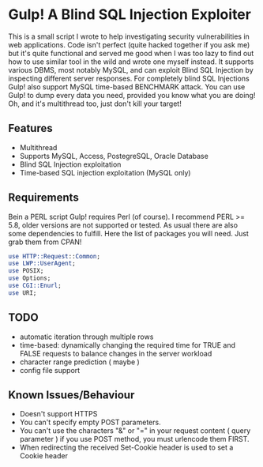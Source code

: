 # Gulp! A Blind SQL Injection Exploiter

This is a small script I wrote to help investigating security vulnerabilities
in web applications. Code isn't perfect (quite hacked together if you ask me)
but it's quite functional and served me good when I was too lazy to find out how
to use similar tool in the wild and wrote one myself instead. It supports various
DBMS, most notably MySQL, and can exploit Blind SQL Injection by inspecting different
server responses. For completely blind SQL Injections Gulp! also support MySQL time-based
BENCHMARK attack. You can use Gulp! to dump every data you need, provided you know what
you are doing! Oh, and it's multithread too, just don't kill your target!

## Features
- Multithread
- Supports MySQL, Access, PostegreSQL, Oracle Database
- Blind SQL Injection exploitation
- Time-based SQL injection exploitation (MySQL only)

## Requirements

Bein a PERL script Gulp! requires Perl (of course). I recommend PERL >= 5.8, older
versions are not supported or tested. As usual there are also some dependencies to fulfill. Here the list of packages you will need. Just grab them from CPAN!

```perl
use HTTP::Request::Common;
use LWP::UserAgent;
use POSIX;
use Options;
use CGI::Enurl;
use URI;
```


## TODO
- automatic iteration through multiple rows
- time-based: dynamically changing the required time for TRUE and FALSE requests to balance changes in the server workload
- character range prediction ( maybe )
- config file support

## Known Issues/Behaviour
- Doesn't support HTTPS
- You can't specify empty POST parameters.
- You can't use the characters "&" or "=" in your request content ( query parameter ) if you use POST method, you must urlencode them FIRST.
- When redirecting the received Set-Cookie header is used to set a Cookie header